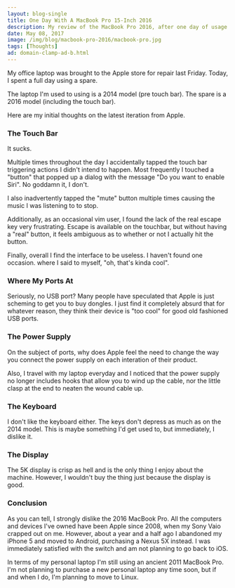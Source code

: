 ```yaml
---
layout: blog-single
title: One Day With A MacBook Pro 15-Inch 2016
description: My review of the MacBook Pro 2016, after one day of usage
date: May 08, 2017
image: /img/blog/macbook-pro-2016/macbook-pro.jpg
tags: [Thoughts]
ad: domain-clamp-ad-b.html
---
```


My office laptop was brought to the Apple store for repair last Friday. Today, I spent a full day using a spare. 

The laptop I'm used to using is a 2014 model (pre touch bar). The spare is a 2016 model (including the touch bar). 

Here are my initial thoughts on the latest iteration from Apple.

<!-- excerpt_separator -->

### The Touch Bar

It sucks.

Multiple times throughout the day I accidentally tapped the touch bar triggering actions I didn't intend to happen. Most frequently I touched a "button" that popped up a dialog with the message "Do you want to enable Siri". No goddamn it, I don't.

I also inadvertently tapped the "mute" button multiple times causing the music I was listening to to stop.

Additionally, as an occasional vim user, I found the lack of the real escape key very frustrating. Escape is available on the touchbar, but without having a "real" button, it feels ambiguous as to whether or not I actually hit the button.

Finally, overall I find the interface to be useless. I haven't found one occasion. where I said to myself, "oh, that's kinda cool". 

### Where My Ports At

Seriously, no USB port? Many people have speculated that Apple is just scheming to get you to buy dongles. I just find it completely absurd that for whatever reason, they think their device is "too cool" for good old fashioned USB ports.

### The Power Supply

On the subject of ports, why does Apple feel the need to change the way you connect the power supply on each interation of their product. 

Also, I travel with my laptop everyday and I noticed that the power supply no longer includes hooks that allow you to wind up the cable, nor the little clasp at the end to neaten the wound cable up.

### The Keyboard

I don't like the keyboard either. The keys don't depress as much as on the 2014 model. This is maybe something I'd get used to, but immediately, I dislike it.

### The Display

The 5K display is crisp as hell and is the only thing I enjoy about the machine. However, I wouldn't buy the thing just because the display is good.

### Conclusion

As you can tell, I strongly dislike the 2016 MacBook Pro. All the computers and devices I've owned have been Apple since 2008, when my Sony Vaio crapped out on me. However, about a year and a half ago I abandoned my iPhone 5 and moved to Android, purchasing a Nexus 5X instead. I was immediately satisfied with the switch and am not planning to go back to iOS.

In terms of my personal laptop I'm still using an ancient 2011 MacBook Pro. I'm not planning to purchase a new personal laptop any time soon, but if and when I do, I'm planning to move to Linux.
